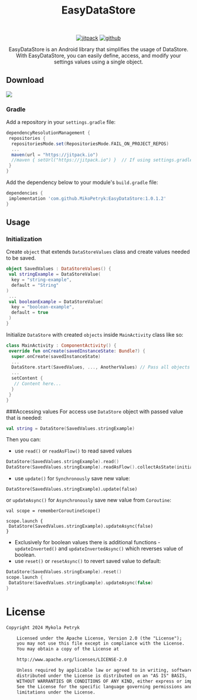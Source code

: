 <h1 align="center">EasyDataStore</h1><br>

<p align="center">
	<a href="https://jitpack.io/#MikoPetryk/EasyDataStore/1.0.1.2"><img alt="jitpack" src="https://jitpack.io/v/MikoPetryk/EasyDataStore.svg"/></a>
	<a href="https://github.com/MikoPetryk"><img alt="github" src="https://img.shields.io/badge/Github-Miko%20Petryk-blue"/></a>
</p>


<p align="center">
EasyDataStore is an Android library that simplifies the usage of DataStore. 
With EasyDataStore, you can easily define, access, and modify your settings values using a single object.
</p>

## Download
[![](https://jitpack.io/v/MikoPetryk/EasyDataStore.svg)](https://jitpack.io/#MikoPetryk/EasyDataStore/1.0.1.2)<br>

### Gradle
Add a repository in your `settings.gradle` file:
```gradle
dependencyResolutionManagement {
 repositories {
  repositoriesMode.set(RepositoriesMode.FAIL_ON_PROJECT_REPOS)
  ...
  maven(url = "https://jitpack.io")
  //maven { setUrl("https://jitpack.io") }	// If using settings.gradle.kts
 }
}
```
Add the dependency below to your module's `build.gradle` file:
```gradle
dependencies {
 implementation 'com.github.MikoPetryk:EasyDataStore:1.0.1.2'
}
```
## Usage
### Initialization
Create `object` that extends `DataStoreValues` class and create values needed to be saved.
```kotlin
object SavedValues : DataStoreValues() {
 val stringExample = DataStoreValue(
  key = "string-example",
  default = "String"
)
 ...
 val booleanExample = DataStoreValue(
  key = "boolean-example",
  default = true
 )
}
```

Initialize `DataStore` with created `objects` inside `MainActivity` class like so:
```kotlin
class MainActivity : ComponentActivity() {
 override fun onCreate(savedInstanceState: Bundle?) {
  super.onCreate(savedInstanceState)
  ...
  DataStore.start(SavedValues, ..., AnotherValues) // Pass all objects you created
  ...
  setContent {
   // Content here...
  }
 }
}
```
###Accessing values
For access use `DataStore` object with passed value that is needed:
```kotlin
val string = DataStore(SavedValues.stringExample)
```
Then you can:
- use `read()` or `readAsFlow()`  to read saved values
```kotlin
DataStore(SavedValues.stringExample).read()
DataStore(SavedValues.stringExample).readAsFlow().collectAsState(initial = false)
```
- use `update()` for `Synchronously` save new value:
```
DataStore(SavedValues.stringExample).update(false)
```
or `updateAsync()` for `Asynchronously` save new value from `Coroutine`:
```
val scope = rememberCoroutineScope()

scope.launch {
 DataStore(SavedValues.stringExample).updateAsync(false)
}
```
- Exclusively for boolean values there is additional functions - `updateInverted()` and `updateInvertedAsync()` which reverses value of boolean.
- use `reset()` or `resetAsync()` to revert saved value to default:
```kotlin
DataStore(SavedValues.stringExample).reset()
scope.launch {
 DataStore(SavedValues.stringExample).updateAsync(false)
}
```

# License
```xml
Copyright 2024 Mykola Petryk

    Licensed under the Apache License, Version 2.0 (the "License");
    you may not use this file except in compliance with the License.
    You may obtain a copy of the License at

    http://www.apache.org/licenses/LICENSE-2.0

    Unless required by applicable law or agreed to in writing, software
    distributed under the License is distributed on an "AS IS" BASIS,
    WITHOUT WARRANTIES OR CONDITIONS OF ANY KIND, either express or implied.
    See the License for the specific language governing permissions and
    limitations under the License.
```
